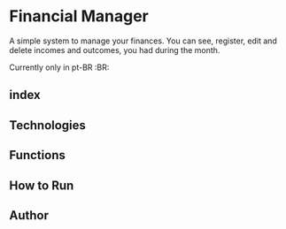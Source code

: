 # Financial Manager

A simple system to manage your finances. You can see, register, edit and delete incomes and outcomes, you had during the month.

Currently only in pt-BR :BR:

## index

## Technologies

## Functions

## How to Run

## Author
